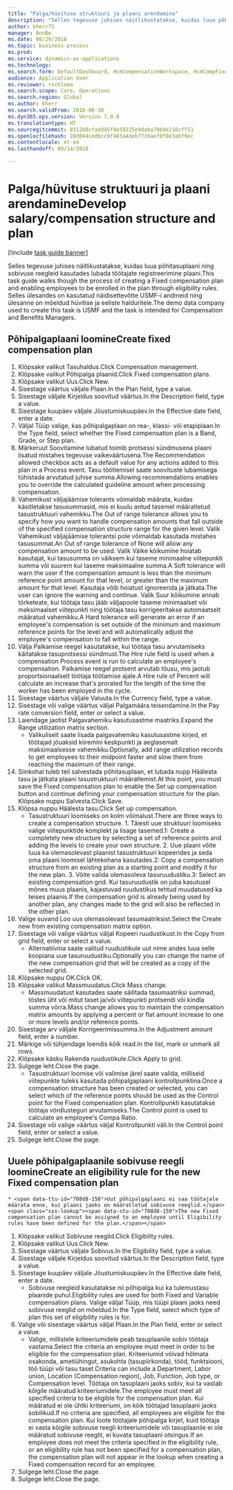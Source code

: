 ```yaml
--- 
title: "Palga/hüvituse struktuuri ja plaani arendamine"
description: "Selles tegevuse juhises näitlikustatakse, kuidas luua põhitasuplaani ning sobivuse reegleid kasutades lubada töötajate registreerimine plaani."
author: kherr75
manager: AnnBe
ms.date: 08/29/2018
ms.topic: business-process
ms.prod: 
ms.service: dynamics-ax-applications
ms.technology: 
ms.search.form: DefaultDashboard, HcmCompensationWorkspace, HcmCompFixedPlansPart, HRMCompFixedPlanTable, HRMCompCreateGridDialog, HRCCompGridView, HRMCompEligibility,  HRCCompGrid
audience: Application User
ms.reviewer: rschloma
ms.search.scope: Core, Operations
ms.search.region: Global
ms.author: kherr
ms.search.validFrom: 2016-06-30
ms.dyn365.ops.version: Version 7.0.0
ms.translationtype: HT
ms.sourcegitcommit: 0312b8cfadd45f8e59225e9daba78b9e216cff51
ms.openlocfilehash: 28d044cedbcc9f483a4deb7739aef0f8e3abf9ec
ms.contentlocale: et-ee
ms.lasthandoff: 09/14/2018

---
```

# <a name="develop-salarycompensation-structure-and-plan"></a><span data-ttu-id="708d8-103">Palga/hüvituse struktuuri ja plaani arendamine</span><span class="sxs-lookup"><span data-stu-id="708d8-103">Develop salary/compensation structure and plan</span></span>

[!include [task guide banner](../../includes/task-guide-banner.md)]

<span data-ttu-id="708d8-104">Selles tegevuse juhises näitlikustatakse, kuidas luua põhitasuplaani ning sobivuse reegleid kasutades lubada töötajate registreerimine plaani.</span><span class="sxs-lookup"><span data-stu-id="708d8-104">This task guide walks though the process of creating a Fixed compensation plan and enabling employees to be enrolled in the plan through eligibility rules.</span></span> <span data-ttu-id="708d8-105">Selles ülesandes on kasutatud näidisettevõtte USMF-i andmeid ning ülesanne on mõeldud hüvitise ja eeliste halduritele.</span><span class="sxs-lookup"><span data-stu-id="708d8-105">The demo data company used to create this task is USMF and the task is intended for Compensation and Benefits Managers.</span></span>


## <a name="create-fixed-compensation-plan"></a><span data-ttu-id="708d8-106">Põhipalgaplaani loomine</span><span class="sxs-lookup"><span data-stu-id="708d8-106">Create fixed compensation plan</span></span>
1. <span data-ttu-id="708d8-107">Klõpsake valikut Tasuhaldus.</span><span class="sxs-lookup"><span data-stu-id="708d8-107">Click Compensation management.</span></span>
2. <span data-ttu-id="708d8-108">Klõpsake valikut Põhipalga plaanid.</span><span class="sxs-lookup"><span data-stu-id="708d8-108">Click Fixed compensation plans.</span></span>
3. <span data-ttu-id="708d8-109">Klõpsake valikut Uus.</span><span class="sxs-lookup"><span data-stu-id="708d8-109">Click New.</span></span>
4. <span data-ttu-id="708d8-110">Sisestage väärtus väljale Plaan.</span><span class="sxs-lookup"><span data-stu-id="708d8-110">In the Plan field, type a value.</span></span>
5. <span data-ttu-id="708d8-111">Sisestage väljale Kirjeldus soovitud väärtus.</span><span class="sxs-lookup"><span data-stu-id="708d8-111">In the Description field, type a value.</span></span>
6. <span data-ttu-id="708d8-112">Sisestage kuupäev väljale Jõustumiskuupäev.</span><span class="sxs-lookup"><span data-stu-id="708d8-112">In the Effective date field, enter a date.</span></span>
7. <span data-ttu-id="708d8-113">Väljal Tüüp valige, kas põhipalgaplaan on rea-, klassi- või etapiplaan.</span><span class="sxs-lookup"><span data-stu-id="708d8-113">In the Type field, select whether the Fixed compensation plan is a Band, Grade, or Step plan.</span></span>
8. <span data-ttu-id="708d8-114">Märkeruut Soovitamine lubatud toimib protsessi sündmusena plaani lisatud mistahes tegevuse vaikeväärtusena.</span><span class="sxs-lookup"><span data-stu-id="708d8-114">The Recommendation allowed checkbox acts as a default value for any actions added to this plan in a Process event.</span></span>  <span data-ttu-id="708d8-115">Tasu töötlemisel saate soovituste lubamisega tühistada arvutatud juhise summa.</span><span class="sxs-lookup"><span data-stu-id="708d8-115">Allowing recommendations enables you to override the calculated guideline amount when processing compensation.</span></span>
9. <span data-ttu-id="708d8-116">Vahemikust väljajäämise tolerants võimaldab määrata, kuidas käsitletakse tasusummasid, mis ei kuulu antud tasemel määratletud tasustruktuuri vahemikku.</span><span class="sxs-lookup"><span data-stu-id="708d8-116">The Out of range tolerance allows you to specify how you want to handle compensation amounts that fall outside of the specified compensation structure range for the given level.</span></span>  <span data-ttu-id="708d8-117">Valik Vahemikust väljajäämise tolerantsi pole võimaldab kasutada mistahes tasusummat.</span><span class="sxs-lookup"><span data-stu-id="708d8-117">An Out of range tolerance of None will allow any compensation amount to be used.</span></span>  <span data-ttu-id="708d8-118">Valik Väike kõikumine hoiatab kasutajat, kui tasusumma on väiksem kui taseme minimaalne viitepunkti summa või suurem kui taseme maksimaalne summa.</span><span class="sxs-lookup"><span data-stu-id="708d8-118">A Soft tolerance will warn the user if the compensation amount is less than the minimum reference point amount for that level, or greater than the maximum amount for that level.</span></span> <span data-ttu-id="708d8-119">Kasutaja võib hoiatust ignoreerida ja jätkata.</span><span class="sxs-lookup"><span data-stu-id="708d8-119">The user can ignore the warning and continue.</span></span>  <span data-ttu-id="708d8-120">Valik Suur kõikumine annab tõrketeate, kui töötaja tasu jääb väljapoole taseme minimaalset või maksimaalset viitepunkti ning töötaja tasu korrigeeritakse automaatselt määratud vahemikku.</span><span class="sxs-lookup"><span data-stu-id="708d8-120">A Hard tolerance will generate an error if an employee's compensation is set outside of the minimum and maximum reference points for the level and will automatically adjust the employee's compensation to fall within the range.</span></span>
10. <span data-ttu-id="708d8-121">Välja Palkamise reegel kasutatakse, kui töötaja tasu arvutamiseks käitatakse tasuprotsessi sündmust.</span><span class="sxs-lookup"><span data-stu-id="708d8-121">The Hire rule field is used when a compensation Process event is run to calculate an employee's compensation.</span></span>  <span data-ttu-id="708d8-122">Palkamise reegel protsent arvutab tõusu, mis jaotub proportsionaalselt töötaja töötamise ajale.</span><span class="sxs-lookup"><span data-stu-id="708d8-122">A Hire rule of Percent will calculate an increase that's prorated for the length of the time the worker has been employed in the cycle.</span></span>
11. <span data-ttu-id="708d8-123">Sisestage väärtus väljale Valuuta.</span><span class="sxs-lookup"><span data-stu-id="708d8-123">In the Currency field, type a value.</span></span>
12. <span data-ttu-id="708d8-124">Sisestage või valige väärtus väljal Palgamäära teisendamine.</span><span class="sxs-lookup"><span data-stu-id="708d8-124">In the Pay rate conversion field, enter or select a value.</span></span>
13. <span data-ttu-id="708d8-125">Laiendage jaotist Palgavahemiku kasutusastme maatriks.</span><span class="sxs-lookup"><span data-stu-id="708d8-125">Expand the Range utilization matrix section.</span></span>
    * <span data-ttu-id="708d8-126">Valikuliselt saate lisada palgavahemiku kasutusastme kirjed, et töötajad jõuaksid kiiremini keskpunkti ja aeglasemalt maksimaalsesse vahemikku.</span><span class="sxs-lookup"><span data-stu-id="708d8-126">Optionally, add range utilization records to get employees to their midpoint faster and slow them from reaching the maximum of their range.</span></span>  
14. <span data-ttu-id="708d8-127">Siinkohal tuleb teil salvestada põhitasuplaan, et lubada nupp Häälesta tasu ja jätkata plaani tasustruktuuri määratlemist.</span><span class="sxs-lookup"><span data-stu-id="708d8-127">At this point, you must save the Fixed compensation plan to enable the Set up compensation button and continue defining your compensation structure for the plan.</span></span>  <span data-ttu-id="708d8-128">Klõpsake nuppu Salvesta.</span><span class="sxs-lookup"><span data-stu-id="708d8-128">Click Save.</span></span>
15. <span data-ttu-id="708d8-129">Klõpsa nuppu Häälesta tasu.</span><span class="sxs-lookup"><span data-stu-id="708d8-129">Click Set up compensation.</span></span>
    * <span data-ttu-id="708d8-130">Tasustruktuuri loomiseks on kolm võimalust.</span><span class="sxs-lookup"><span data-stu-id="708d8-130">There are three ways to create a compensation structure.</span></span> <span data-ttu-id="708d8-131">1. Täiesti uue struktuuri loomiseks valige viitepunktide komplekt ja lisage tasemed.</span><span class="sxs-lookup"><span data-stu-id="708d8-131">1: Create a completely new structure by selecting a set of reference points and adding the levels to create your own structure.</span></span> <span data-ttu-id="708d8-132">2. Uue plaani võite luua ka olemasolevast plaanist tasustruktuuri kopeerides ja seda oma plaani loomisel lähtekohana kasutades.</span><span class="sxs-lookup"><span data-stu-id="708d8-132">2: Copy a compensation structure from an existing plan as a starting point and modify it for the new plan.</span></span> <span data-ttu-id="708d8-133">3. Võite valida olemasoleva tasuruudustiku.</span><span class="sxs-lookup"><span data-stu-id="708d8-133">3: Select an existing compensation grid.</span></span> <span data-ttu-id="708d8-134">Kui tasuruudustik on juba kasutusel mõnes muus plaanis, kajastuvad ruudustikus tehtud muudatused ka teises plaanis.</span><span class="sxs-lookup"><span data-stu-id="708d8-134">If the compensation grid is already being used by another plan, any changes made to the grid will also be reflected in the other plan.</span></span>  
16. <span data-ttu-id="708d8-135">Valige suvand Loo uus olemasolevast tasumaatriksist.</span><span class="sxs-lookup"><span data-stu-id="708d8-135">Select the Create new from existing compensation matrix option.</span></span>
17. <span data-ttu-id="708d8-136">Sisestage või valige väärtus väljal Kopeeri ruudustikust.</span><span class="sxs-lookup"><span data-stu-id="708d8-136">In the Copy from grid field, enter or select a value.</span></span>
    * <span data-ttu-id="708d8-137">Alternatiivina saate valitud ruudustikule uut nime andes luua selle koopiana uue tasuruudustiku.</span><span class="sxs-lookup"><span data-stu-id="708d8-137">Optionally you can change the name of the new compensation grid that will be created as a copy of the selected grid.</span></span>  
18. <span data-ttu-id="708d8-138">Klõpsake nuppu OK.</span><span class="sxs-lookup"><span data-stu-id="708d8-138">Click OK.</span></span>
19. <span data-ttu-id="708d8-139">Klõpsake valikut Massmuudatus.</span><span class="sxs-lookup"><span data-stu-id="708d8-139">Click Mass change.</span></span>
    * <span data-ttu-id="708d8-140">Massmuudatust kasutades saate säilitada tasumaatriksi summad, tõstes üht või mitut taset ja/või viitepunkti protsendi või kindla summa võrra.</span><span class="sxs-lookup"><span data-stu-id="708d8-140">Mass change allows you to maintain the compensation matrix amounts by applying a percent or flat amount increase to one or more levels and/or reference points.</span></span>  
20. <span data-ttu-id="708d8-141">Sisestage arv väljale Korrigeerimissumma.</span><span class="sxs-lookup"><span data-stu-id="708d8-141">In the Adjustment amount field, enter a number.</span></span>
21. <span data-ttu-id="708d8-142">Märkige või tühjendage loendis kõik read.</span><span class="sxs-lookup"><span data-stu-id="708d8-142">In the list, mark or unmark all rows.</span></span>
22. <span data-ttu-id="708d8-143">Klõpsake käsku Rakenda ruudustikule.</span><span class="sxs-lookup"><span data-stu-id="708d8-143">Click Apply to grid.</span></span>
23. <span data-ttu-id="708d8-144">Sulgege leht.</span><span class="sxs-lookup"><span data-stu-id="708d8-144">Close the page.</span></span>
    * <span data-ttu-id="708d8-145">Tasustruktuuri loomise või valimise järel saate valida, milliseid viitepunkte tuleks kasutada põhipalgaplaani kontrollpunktina.</span><span class="sxs-lookup"><span data-stu-id="708d8-145">Once a compensation structure has been created or selected, you can select which of the reference points should be used as the Control point for the Fixed compensation plan.</span></span>  <span data-ttu-id="708d8-146">Kontrollpunkti kasutatakse töötaja võrdlusteguri arvutamiseks.</span><span class="sxs-lookup"><span data-stu-id="708d8-146">The Control point is used to calculate an employee's Compa Ratio.</span></span>  
24. <span data-ttu-id="708d8-147">Sisestage või valige väärtus väljal Kontrollpunkti väli.</span><span class="sxs-lookup"><span data-stu-id="708d8-147">In the Control point field, enter or select a value.</span></span>
25. <span data-ttu-id="708d8-148">Sulgege leht.</span><span class="sxs-lookup"><span data-stu-id="708d8-148">Close the page.</span></span>

## <a name="create-an-eligibility-rule-for-the-new-fixed-compensation-plan"></a><span data-ttu-id="708d8-149">Uuele põhipalgaplaanile sobivuse reegli loomine</span><span class="sxs-lookup"><span data-stu-id="708d8-149">Create an eligibility rule for the new Fixed compensation plan</span></span>
    * <span data-ttu-id="708d8-150">Uut põhipalgaplaani ei saa töötajale määrata enne, kui plaani jaoks on määratletud sobivuse reeglid.</span><span class="sxs-lookup"><span data-stu-id="708d8-150">The new Fixed compensation plan cannot be assigned to an employee until Eligibility rules have been defined for the plan.</span></span>  
1. <span data-ttu-id="708d8-151">Klõpsake valikut Sobivuse reeglid.</span><span class="sxs-lookup"><span data-stu-id="708d8-151">Click Eligibility rules.</span></span>
2. <span data-ttu-id="708d8-152">Klõpsake valikut Uus.</span><span class="sxs-lookup"><span data-stu-id="708d8-152">Click New.</span></span>
3. <span data-ttu-id="708d8-153">Sisestage väärtus väljale Sobivus.</span><span class="sxs-lookup"><span data-stu-id="708d8-153">In the Eligibility field, type a value.</span></span>
4. <span data-ttu-id="708d8-154">Sisestage väljale Kirjeldus soovitud väärtus.</span><span class="sxs-lookup"><span data-stu-id="708d8-154">In the Description field, type a value.</span></span>
5. <span data-ttu-id="708d8-155">Sisestage kuupäev väljale Jõustumiskuupäev.</span><span class="sxs-lookup"><span data-stu-id="708d8-155">In the Effective date field, enter a date.</span></span>
    * <span data-ttu-id="708d8-156">Sobivuse reegleid kasutatakse nii põhipalga kui ka tulemustasu plaanide puhul.</span><span class="sxs-lookup"><span data-stu-id="708d8-156">Eligibility rules are used for both Fixed and Variable compensation plans.</span></span>  <span data-ttu-id="708d8-157">Valige väljal Tüüp, mis tüüpi plaani jaoks need sobivuse reeglid on mõeldud.</span><span class="sxs-lookup"><span data-stu-id="708d8-157">In the Type field, select which type of plan this set of eligibility rules is for.</span></span>  
6. <span data-ttu-id="708d8-158">Valige või sisestage väärtus väljal Plaan.</span><span class="sxs-lookup"><span data-stu-id="708d8-158">In the Plan field, enter or select a value.</span></span>
    * <span data-ttu-id="708d8-159">Valige, millistele kriteeriumidele peab tasuplaanile sobiv töötaja vastama.</span><span class="sxs-lookup"><span data-stu-id="708d8-159">Select the criteria an employee must meet in order to be eligible for the compensation plan.</span></span> <span data-ttu-id="708d8-160">Kriteeriumid võivad hõlmata osakonda, ametiühingut, asukohta (tasupiirkonda), tööd, funktsiooni, töö tüüpi või tasu taset.</span><span class="sxs-lookup"><span data-stu-id="708d8-160">Criteria can include a Department, Labor union, Location (Compensation region), Job, Function, Job type, or Compensation level.</span></span> <span data-ttu-id="708d8-161">Töötaja on tasuplaani jaoks sobiv, kui ta vastab kõigile määratud kriteeriumidele.</span><span class="sxs-lookup"><span data-stu-id="708d8-161">The employee must meet all specified criteria to be eligible for the compensation plan.</span></span> <span data-ttu-id="708d8-162">Kui määratud ei ole ühtki kriteeriumi, on kõik töötajad tasuplaani jaoks sobilikud.</span><span class="sxs-lookup"><span data-stu-id="708d8-162">If no criteria are specified, all employees are eligible for the compensation plan.</span></span> <span data-ttu-id="708d8-163">Kui loote töötajale põhipalga kirjet, kuid töötaja ei vasta kõigile sobivuse reegli kriteeriumidele või tasuplaanile ei ole määratud sobivuse reeglit, ei kuvata tasuplaani otsingus.</span><span class="sxs-lookup"><span data-stu-id="708d8-163">If an employee does not meet the criteria specified in the eligibility rule, or an eligibility rule has not been specified for a compensation plan, the compensation plan will not appear in the lookup when creating a Fixed compensation record for an employee.</span></span>  
7. <span data-ttu-id="708d8-164">Sulgege leht.</span><span class="sxs-lookup"><span data-stu-id="708d8-164">Close the page.</span></span>
8. <span data-ttu-id="708d8-165">Sulgege leht.</span><span class="sxs-lookup"><span data-stu-id="708d8-165">Close the page.</span></span>


